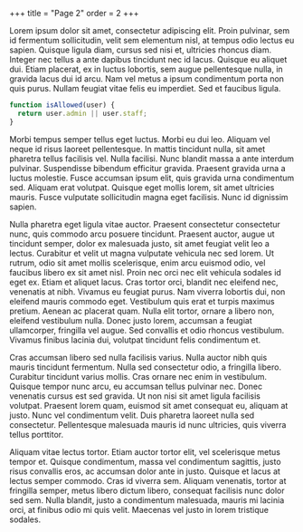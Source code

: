 +++
title = "Page 2"
order = 2
+++

Lorem ipsum dolor sit amet, consectetur adipiscing elit. Proin pulvinar, sem id fermentum sollicitudin, velit sem elementum nisl, at tempus odio lectus eu sapien. Quisque ligula diam, cursus sed nisi et, ultricies rhoncus diam. Integer nec tellus a ante dapibus tincidunt nec id lacus. Quisque eu aliquet dui. Etiam placerat, ex in luctus lobortis, sem augue pellentesque nulla, in gravida lacus dui id arcu. Nam vel metus a ipsum condimentum porta non quis purus. Nullam feugiat vitae felis eu imperdiet. Sed et faucibus ligula.

```js
function isAllowed(user) {
  return user.admin || user.staff;
}
```

Morbi tempus semper tellus eget luctus. Morbi eu dui leo. Aliquam vel neque id risus laoreet pellentesque. In mattis tincidunt nulla, sit amet pharetra tellus facilisis vel. Nulla facilisi. Nunc blandit massa a ante interdum pulvinar. Suspendisse bibendum efficitur gravida. Praesent gravida urna a luctus molestie. Fusce accumsan ipsum elit, quis gravida urna condimentum sed. Aliquam erat volutpat. Quisque eget mollis lorem, sit amet ultricies mauris. Fusce vulputate sollicitudin magna eget facilisis. Nunc id dignissim sapien.

Nulla pharetra eget ligula vitae auctor. Praesent consectetur consectetur nunc, quis commodo arcu posuere tincidunt. Praesent auctor, augue ut tincidunt semper, dolor ex malesuada justo, sit amet feugiat velit leo a lectus. Curabitur et velit ut magna vulputate vehicula nec sed lorem. Ut rutrum, odio sit amet mollis scelerisque, enim arcu euismod odio, vel faucibus libero ex sit amet nisl. Proin nec orci nec elit vehicula sodales id eget ex. Etiam et aliquet lacus. Cras tortor orci, blandit nec eleifend nec, venenatis at nibh. Vivamus eu feugiat purus. Nam viverra lobortis dui, non eleifend mauris commodo eget. Vestibulum quis erat et turpis maximus pretium. Aenean ac placerat quam. Nulla elit tortor, ornare a libero non, eleifend vestibulum nulla. Donec justo lorem, accumsan a feugiat ullamcorper, fringilla vel augue. Sed convallis et odio rhoncus vestibulum. Vivamus finibus lacinia dui, volutpat tincidunt felis condimentum et.

Cras accumsan libero sed nulla facilisis varius. Nulla auctor nibh quis mauris tincidunt fermentum. Nulla sed consectetur odio, a fringilla libero. Curabitur tincidunt varius mollis. Cras ornare nec enim in vestibulum. Quisque tempor nunc arcu, eu accumsan tellus pulvinar nec. Donec venenatis cursus est sed gravida. Ut non nisi sit amet ligula facilisis volutpat. Praesent lorem quam, euismod sit amet consequat eu, aliquam at justo. Nunc vel condimentum velit. Duis pharetra laoreet nulla sed consectetur. Pellentesque malesuada mauris id nunc ultricies, quis viverra tellus porttitor.

Aliquam vitae lectus tortor. Etiam auctor tortor elit, vel scelerisque metus tempor et. Quisque condimentum, massa vel condimentum sagittis, justo risus convallis eros, ac accumsan dolor ante in justo. Quisque et lacus at lectus semper commodo. Cras id viverra sem. Aliquam venenatis, tortor at fringilla semper, metus libero dictum libero, consequat facilisis nunc dolor sed sem. Nulla blandit, justo a condimentum malesuada, mauris mi lacinia orci, at finibus odio mi quis velit. Maecenas vel justo in lorem tristique sodales.
